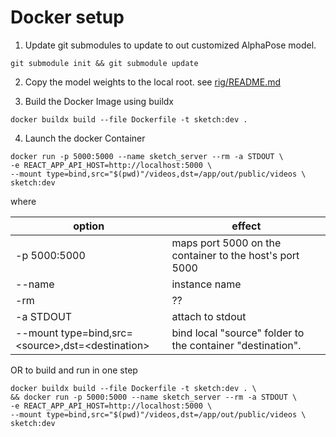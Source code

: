 # Docker setup

1. Update git submodules to update to out customized AlphaPose model.

`git submodule init && git submodule update`

2. Copy the model weights to the local root. see [rig/README.md](rig/README.md)

3. Build the Docker Image using buildx

`docker buildx build --file Dockerfile -t sketch:dev .`

4. Launch the docker Container

```
docker run -p 5000:5000 --name sketch_server --rm -a STDOUT \
-e REACT_APP_API_HOST=http://localhost:5000 \
--mount type=bind,src="$(pwd)"/videos,dst=/app/out/public/videos \
sketch:dev
```

where

| option                                               | effect                                                     |
| ---------------------------------------------------- | ---------------------------------------------------------- |
| -p 5000:5000                                         | maps port 5000 on the container to the host's port 5000    |
| --name                                               | instance name                                              |
| -rm                                                  | ??                                                         |
| -a STDOUT                                            | attach to stdout                                           |
| --mount type=bind,src=\<source\>,dst=\<destination\> | bind local "source" folder to the container "destination". |

OR to build and run in one step

```
docker buildx build --file Dockerfile -t sketch:dev . \
&& docker run -p 5000:5000 --name sketch_server --rm -a STDOUT \
-e REACT_APP_API_HOST=http://localhost:5000 \
--mount type=bind,src="$(pwd)"/videos,dst=/app/out/public/videos \
sketch:dev
```
